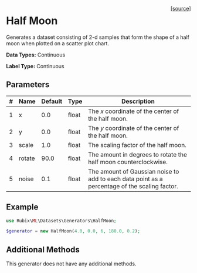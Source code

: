 <span style="float:right;"><a href="https://github.com/RubixML/ML/blob/master/src/Datasets/Generators/HalfMoon.php">[source]</a></span>

# Half Moon
Generates a dataset consisting of 2-d samples that form the shape of a half moon when plotted on a scatter plot chart.

**Data Types:** Continuous

**Label Type:** Continuous

## Parameters
| # | Name | Default | Type | Description |
|---|---|---|---|---|
| 1 | x | 0.0 | float | The *x* coordinate of the center of the half moon. |
| 2 | y | 0.0 | float | The *y* coordinate of the center of the half moon. |
| 3 | scale | 1.0 | float | The scaling factor of the half moon. |
| 4 | rotate | 90.0 | float | The amount in degrees to rotate the half moon counterclockwise. |
| 5 | noise | 0.1 | float | The amount of Gaussian noise to add to each data point as a percentage of the scaling factor. |

## Example
```php
use Rubix\ML\Datasets\Generators\HalfMoon;

$generator = new HalfMoon(4.0, 0.0, 6, 180.0, 0.2);
```

## Additional Methods
This generator does not have any additional methods.

